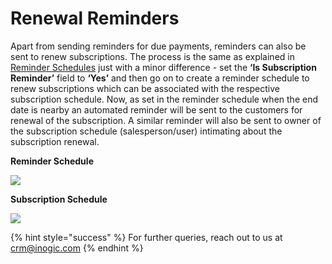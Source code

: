 # Renewal Reminders

Apart from sending reminders for due payments, reminders can also be sent to renew subscriptions. The process is the same as explained in [Reminder Schedules](https://docs.inogic.com/subscription-and-recurring-billing-management/configuration/reminder-schedules) just with a minor difference - set the **‘Is Subscription Reminder’** field to **‘Yes’** and then go on to create a reminder schedule to renew subscriptions which can be associated with the respective subscription schedule. Now, as set in the reminder schedule when the end date is nearby an automated reminder will be sent to the customers for renewal of the subscription. A similar reminder will also be sent to owner of the subscription schedule (salesperson/user) intimating about the subscription renewal.

**Reminder Schedule**

![](<../../../.gitbook/assets/Renewal Reminder\_2.png>)

**Subscription Schedule**

![](<../../../.gitbook/assets/Renewal Reminder\_3.1.png>)

{% hint style="success" %}
For further queries, reach out to us at [crm@inogic.com](mailto:crm@inogic.com)
{% endhint %}


